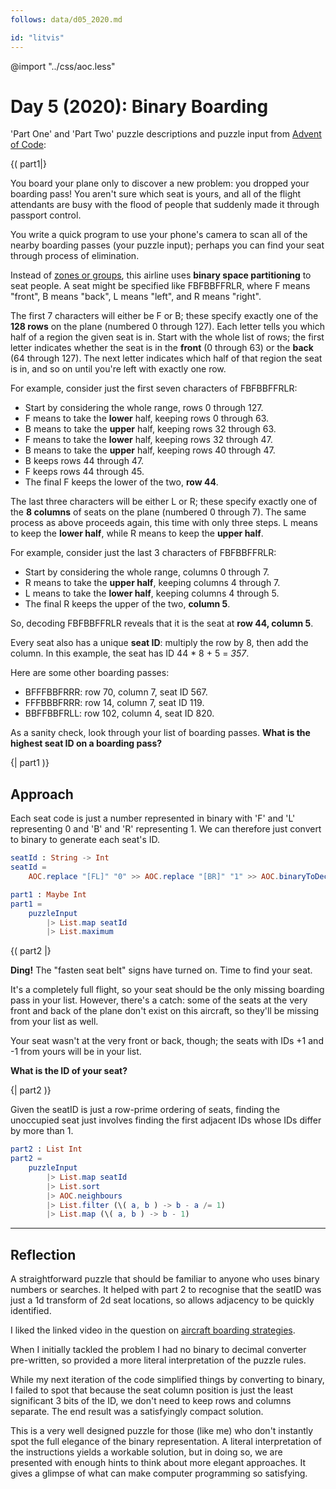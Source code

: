 ```yaml
---
follows: data/d05_2020.md

id: "litvis"
---
```


@import "../css/aoc.less"

# Day 5 (2020): Binary Boarding

'Part One' and 'Part Two' puzzle descriptions and puzzle input from [Advent of Code](https://adventofcode.com/2020/day/5):

{( part1|}

You board your plane only to discover a new problem: you dropped your boarding pass! You aren't sure which seat is yours, and all of the flight attendants are busy with the flood of people that suddenly made it through passport control.

You write a quick program to use your phone's camera to scan all of the nearby boarding passes (your puzzle input); perhaps you can find your seat through process of elimination.

Instead of [zones or groups](https://youtu.be/oAHbLRjF0vo), this airline uses **binary space partitioning** to seat people. A seat might be specified like FBFBBFFRLR, where F means "front", B means "back", L means "left", and R means "right".

The first 7 characters will either be F or B; these specify exactly one of the **128 rows** on the plane (numbered 0 through 127). Each letter tells you which half of a region the given seat is in. Start with the whole list of rows; the first letter indicates whether the seat is in the **front** (0 through 63) or the **back** (64 through 127). The next letter indicates which half of that region the seat is in, and so on until you're left with exactly one row.

For example, consider just the first seven characters of FBFBBFFRLR:

- Start by considering the whole range, rows 0 through 127.
- F means to take the **lower** half, keeping rows 0 through 63.
- B means to take the **upper** half, keeping rows 32 through 63.
- F means to take the **lower** half, keeping rows 32 through 47.
- B means to take the **upper** half, keeping rows 40 through 47.
- B keeps rows 44 through 47.
- F keeps rows 44 through 45.
- The final F keeps the lower of the two, **row 44**.

The last three characters will be either L or R; these specify exactly one of the **8 columns** of seats on the plane (numbered 0 through 7). The same process as above proceeds again, this time with only three steps. L means to keep the **lower half**, while R means to keep the **upper half**.

For example, consider just the last 3 characters of FBFBBFFRLR:

- Start by considering the whole range, columns 0 through 7.
- R means to take the **upper half**, keeping columns 4 through 7.
- L means to take the **lower half**, keeping columns 4 through 5.
- The final R keeps the upper of the two, **column 5**.

So, decoding FBFBBFFRLR reveals that it is the seat at **row 44, column 5**.

Every seat also has a unique **seat ID**: multiply the row by 8, then add the column. In this example, the seat has ID 44 \* 8 + 5 = _357_.

Here are some other boarding passes:

- BFFFBBFRRR: row 70, column 7, seat ID 567.
- FFFBBBFRRR: row 14, column 7, seat ID 119.
- BBFFBBFRLL: row 102, column 4, seat ID 820.

As a sanity check, look through your list of boarding passes. **What is the highest seat ID on a boarding pass?**

{| part1 )}

## Approach

Each seat code is just a number represented in binary with 'F' and 'L' representing 0 and 'B' and 'R' representing 1. We can therefore just convert to binary to generate each seat's ID.

```elm {l}
seatId : String -> Int
seatId =
    AOC.replace "[FL]" "0" >> AOC.replace "[BR]" "1" >> AOC.binaryToDec
```

```elm {l r}
part1 : Maybe Int
part1 =
    puzzleInput
        |> List.map seatId
        |> List.maximum
```

{( part2 |}

**Ding!** The "fasten seat belt" signs have turned on. Time to find your seat.

It's a completely full flight, so your seat should be the only missing boarding pass in your list. However, there's a catch: some of the seats at the very front and back of the plane don't exist on this aircraft, so they'll be missing from your list as well.

Your seat wasn't at the very front or back, though; the seats with IDs +1 and -1 from yours will be in your list.

**What is the ID of your seat?**

{| part2 )}

Given the seatID is just a row-prime ordering of seats, finding the unoccupied seat just involves finding the first adjacent IDs whose IDs differ by more than 1.

```elm {l r}
part2 : List Int
part2 =
    puzzleInput
        |> List.map seatId
        |> List.sort
        |> AOC.neighbours
        |> List.filter (\( a, b ) -> b - a /= 1)
        |> List.map (\( a, b ) -> b - 1)
```

---

## Reflection

A straightforward puzzle that should be familiar to anyone who uses binary numbers or searches. It helped with part 2 to recognise that the seatID was just a 1d transform of 2d seat locations, so allows adjacency to be quickly identified.

I liked the linked video in the question on [aircraft boarding strategies](https://youtu.be/oAHbLRjF0vo).

When I initially tackled the problem I had no binary to decimal converter pre-written, so provided a more literal interpretation of the puzzle rules.

While my next iteration of the code simplified things by converting to binary, I failed to spot that because the seat column position is just the least significant 3 bits of the ID, we don't need to keep rows and columns separate. The end result was a satisfyingly compact solution.

This is a very well designed puzzle for those (like me) who don't instantly spot the full elegance of the binary representation. A literal interpretation of the instructions yields a workable solution, but in doing so, we are presented with enough hints to think about more elegant approaches. It gives a glimpse of what can make computer programming so satisfying.
